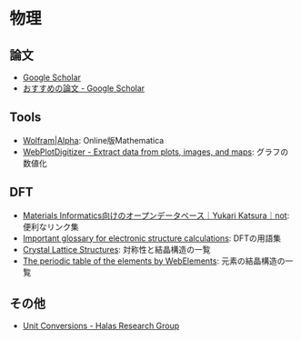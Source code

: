 # 物理
## 論文
* [Google Scholar](https://scholar.google.com/)
* [おすすめの論文 \- Google Scholar](https://scholar.google.com/scholar?sciupd=1)

## Tools
* [Wolfram\|Alpha](https://www.wolframalpha.com/): Online版Mathematica
* [WebPlotDigitizer \- Extract data from plots, images, and maps](https://automeris.io/WebPlotDigitizer/): グラフの数値化

## DFT
* [Materials Informatics向けのオープンデータベース｜Yukari Katsura｜not](https://note.com/yukarikatsura/n/nd11ed7fdca84): 便利なリンク集
* [Important glossary for electronic structure calculations](http://www.bandstructure.jp/INTRO/yogo.html): DFTの用語集
* [Crystal Lattice Structures](https://www.atomic-scale-physics.de/lattice/index.html): 対称性と結晶構造の一覧
* [The periodic table of the elements by WebElements](https://www.webelements.com/): 元素の結晶構造の一覧

## その他
* [Unit Conversions - Halas Research Group](http://halas.rice.edu/conversions)

